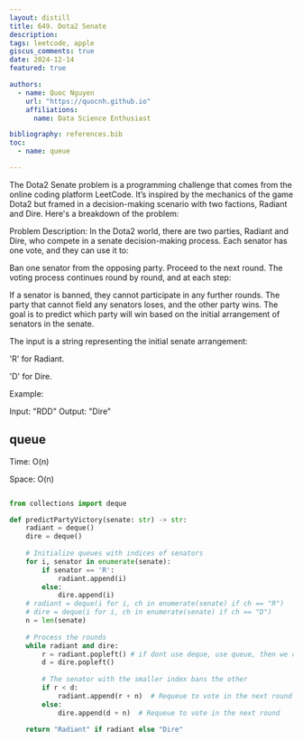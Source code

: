 ```yaml
---
layout: distill
title: 649. Dota2 Senate
description:
tags: leetcode, apple
giscus_comments: true
date: 2024-12-14
featured: true

authors:
  - name: Quoc Nguyen
    url: "https://quocnh.github.io"
    affiliations:
      name: Data Science Enthusiast

bibliography: references.bib
toc:
  - name: queue

---
```


The Dota2 Senate problem is a programming challenge that comes from the online coding platform LeetCode. It’s inspired by the mechanics of the game Dota2 but framed in a decision-making scenario with two factions, Radiant and Dire. Here's a breakdown of the problem:

Problem Description:
In the Dota2 world, there are two parties, Radiant and Dire, who compete in a senate decision-making process. Each senator has one vote, and they can use it to:

Ban one senator from the opposing party.
Proceed to the next round.
The voting process continues round by round, and at each step:

If a senator is banned, they cannot participate in any further rounds.
The party that cannot field any senators loses, and the other party wins.
The goal is to predict which party will win based on the initial arrangement of senators in the senate.

The input is a string representing the initial senate arrangement:

'R' for Radiant.

'D' for Dire.

Example:

Input: "RDD"
Output: "Dire"

    
## queue
Time: O(n)

Space: O(n)

```python

from collections import deque

def predictPartyVictory(senate: str) -> str:
    radiant = deque()
    dire = deque()
    
    # Initialize queues with indices of senators
    for i, senator in enumerate(senate):
        if senator == 'R':
            radiant.append(i)
        else:
            dire.append(i)
    # radiant = deque(i for i, ch in enumerate(senate) if ch == "R")
    # dire = deque(i for i, ch in enumerate(senate) if ch == "D")
    n = len(senate)
    
    # Process the rounds
    while radiant and dire:
        r = radiant.popleft() # if dont use deque, use queue, then we can use pop(0)
        d = dire.popleft()
        
        # The senator with the smaller index bans the other
        if r < d:
            radiant.append(r + n)  # Requeue to vote in the next round
        else:
            dire.append(d + n)  # Requeue to vote in the next round
    
    return "Radiant" if radiant else "Dire"

```

